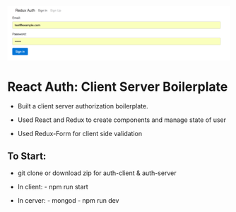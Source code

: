 ![Alt text](./screenshots/AuthClientServer.png)

# React Auth: Client Server Boilerplate

- Built a client server authorization boilerplate.

- Used React and Redux to create components and manage state of user

- Used Redux-Form for client side validation


## To Start:

- git clone or download zip for auth-client & auth-server

- In client: - npm run start

- In cerver: - mongod
			 - npm run dev